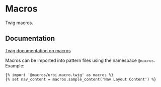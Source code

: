 # Macros

Twig macros.

## Documentation
[Twig documentation on macros](https://twig.symfony.com/doc/2.x/tags/macro.html)

Macros can be imported into pattern files using the namespace `@macros`.
Example:
```
{% import '@macros/urbi.macro.twig' as macros %}
{% set nav_content = macros.sample_content('Nav Layout Content') %}
```
